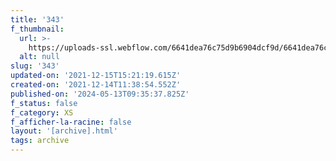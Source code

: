 ```yaml
---
title: '343'
f_thumbnail:
  url: >-
    https://uploads-ssl.webflow.com/6641dea76c75d9b6904dcf9d/6641dea76c75d9b6904dd2f7_343.jpg
  alt: null
slug: '343'
updated-on: '2021-12-15T15:21:19.615Z'
created-on: '2021-12-14T11:38:54.552Z'
published-on: '2024-05-13T09:35:37.825Z'
f_status: false
f_category: XS
f_afficher-la-racine: false
layout: '[archive].html'
tags: archive
---
```



